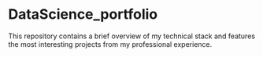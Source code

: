 # DataScience_portfolio
This repository contains a brief overview of my technical stack and features the most interesting projects from my professional experience.
